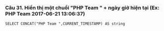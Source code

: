### Câu 31. Hiển thị một chuổi "PHP Team " + ngày giờ hiện tại (Ex: PHP Team 2017-06-21 13:06:37)
```
SELECT CONCAT("PHP Team ",CURRENT_TIMESTAMP) AS string
```
